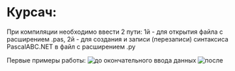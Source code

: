 # Курсач:
При компиляции необходимо ввести 2 пути:
1й - для открытия файла с расширением .pas, 2й - для создания и записи (перезаписи) синтаксиса PascalABC.NEТ в файл с расширением .py

Первые примеры работы:
![до окончательного ввода данных]()
![после]()
